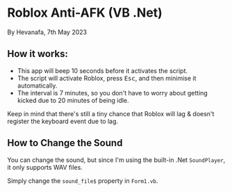 # Roblox Anti-AFK (VB .Net)

By Hevanafa, 7th May 2023

## How it works:
- This app will beep 10 seconds before it activates the script.
- The script will activate Roblox, press <kbd>Esc</kbd>, and then minimise it automatically.
- The interval is 7 minutes, so you don't have to worry about getting kicked due to 20 minutes of being idle.

Keep in mind that there's still a tiny chance that Roblox will lag & doesn't register the keyboard event due to lag.


## How to Change the Sound

You can change the sound, but since I'm using the built-in .Net `SoundPlayer`, it only supports WAV files.

Simply change the `sound_file$` property in `Form1.vb`.
